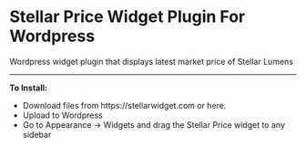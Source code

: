 # Stellar Price Widget Plugin For Wordpress
Wordpress widget plugin that displays latest market price of Stellar Lumens
<hr/>
<strong>To Install:</strong>
<ul>
  <li>Download files from https://stellarwidget.com or here.</li>
  <li>Upload to Wordpress</li>
  <li>Go to Appearance -> Widgets and drag the Stellar Price widget to any sidebar</li>
</ul>
